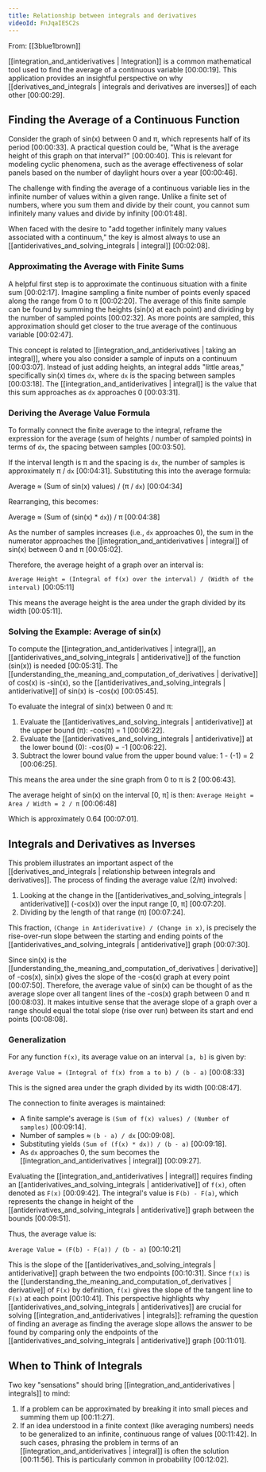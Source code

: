 ```yaml
---
title: Relationship between integrals and derivatives
videoId: FnJqaIESC2s
---
```


From: [[3blue1brown]] <br/> 

[[integration_and_antiderivatives | Integration]] is a common mathematical tool used to find the average of a continuous variable <a class="yt-timestamp" data-t="00:00:19">[00:00:19]</a>. This application provides an insightful perspective on why [[derivatives_and_integrals | integrals and derivatives are inverses]] of each other <a class="yt-timestamp" data-t="00:00:29">[00:00:29]</a>.

## Finding the Average of a Continuous Function

Consider the graph of sin(x) between 0 and π, which represents half of its period <a class="yt-timestamp" data-t="00:00:33">[00:00:33]</a>. A practical question could be, "What is the average height of this graph on that interval?" <a class="yt-timestamp" data-t="00:00:40">[00:00:40]</a>. This is relevant for modeling cyclic phenomena, such as the average effectiveness of solar panels based on the number of daylight hours over a year <a class="yt-timestamp" data-t="00:00:46">[00:00:46]</a>.

The challenge with finding the average of a continuous variable lies in the infinite number of values within a given range. Unlike a finite set of numbers, where you sum them and divide by their count, you cannot sum infinitely many values and divide by infinity <a class="yt-timestamp" data-t="00:01:48">[00:01:48]</a>.

When faced with the desire to "add together infinitely many values associated with a continuum," the key is almost always to use an [[antiderivatives_and_solving_integrals | integral]] <a class="yt-timestamp" data-t="00:02:08">[00:02:08]</a>.

### Approximating the Average with Finite Sums

A helpful first step is to approximate the continuous situation with a finite sum <a class="yt-timestamp" data-t="00:02:17">[00:02:17]</a>. Imagine sampling a finite number of points evenly spaced along the range from 0 to π <a class="yt-timestamp" data-t="00:02:20">[00:02:20]</a>. The average of this finite sample can be found by summing the heights (sin(x) at each point) and dividing by the number of sampled points <a class="yt-timestamp" data-t="00:02:32">[00:02:32]</a>. As more points are sampled, this approximation should get closer to the true average of the continuous variable <a class="yt-timestamp" data-t="00:02:47">[00:02:47]</a>.

This concept is related to [[integration_and_antiderivatives | taking an integral]], where you also consider a sample of inputs on a continuum <a class="yt-timestamp" data-t="00:03:07">[00:03:07]</a>. Instead of just adding heights, an integral adds "little areas," specifically sin(x) times `dx`, where `dx` is the spacing between samples <a class="yt-timestamp" data-t="00:03:18">[00:03:18]</a>. The [[integration_and_antiderivatives | integral]] is the value that this sum approaches as `dx` approaches 0 <a class="yt-timestamp" data-t="00:03:31">[00:03:31]</a>.

### Deriving the Average Value Formula

To formally connect the finite average to the integral, reframe the expression for the average (sum of heights / number of sampled points) in terms of `dx`, the spacing between samples <a class="yt-timestamp" data-t="00:03:50">[00:03:50]</a>.

If the interval length is π and the spacing is `dx`, the number of samples is approximately π / `dx` <a class="yt-timestamp" data-t="00:04:31">[00:04:31]</a>. Substituting this into the average formula:

Average ≈ (Sum of sin(x) values) / (π / `dx`) <a class="yt-timestamp" data-t="00:04:34">[00:04:34]</a>

Rearranging, this becomes:

Average ≈ (Sum of (sin(x) * `dx`)) / π <a class="yt-timestamp" data-t="00:04:38">[00:04:38]</a>

As the number of samples increases (i.e., `dx` approaches 0), the sum in the numerator approaches the [[integration_and_antiderivatives | integral]] of sin(x) between 0 and π <a class="yt-timestamp" data-t="00:05:02">[00:05:02]</a>.

Therefore, the average height of a graph over an interval is:

`Average Height = (Integral of f(x) over the interval) / (Width of the interval)` <a class="yt-timestamp" data-t="00:05:11">[00:05:11]</a>

This means the average height is the area under the graph divided by its width <a class="yt-timestamp" data-t="00:05:11">[00:05:11]</a>.

### Solving the Example: Average of sin(x)

To compute the [[integration_and_antiderivatives | integral]], an [[antiderivatives_and_solving_integrals | antiderivative]] of the function (sin(x)) is needed <a class="yt-timestamp" data-t="00:05:31">[00:05:31]</a>. The [[understanding_the_meaning_and_computation_of_derivatives | derivative]] of cos(x) is -sin(x), so the [[antiderivatives_and_solving_integrals | antiderivative]] of sin(x) is -cos(x) <a class="yt-timestamp" data-t="00:05:45">[00:05:45]</a>.

To evaluate the integral of sin(x) between 0 and π:
1.  Evaluate the [[antiderivatives_and_solving_integrals | antiderivative]] at the upper bound (π): -cos(π) = 1 <a class="yt-timestamp" data-t="00:06:22">[00:06:22]</a>.
2.  Evaluate the [[antiderivatives_and_solving_integrals | antiderivative]] at the lower bound (0): -cos(0) = -1 <a class="yt-timestamp" data-t="00:06:22">[00:06:22]</a>.
3.  Subtract the lower bound value from the upper bound value: 1 - (-1) = 2 <a class="yt-timestamp" data-t="00:06:25">[00:06:25]</a>.

This means the area under the sine graph from 0 to π is 2 <a class="yt-timestamp" data-t="00:06:43">[00:06:43]</a>.

The average height of sin(x) on the interval [0, π] is then:
`Average Height = Area / Width = 2 / π` <a class="yt-timestamp" data-t="00:06:48">[00:06:48]</a>

Which is approximately 0.64 <a class="yt-timestamp" data-t="00:07:01">[00:07:01]</a>.

## Integrals and Derivatives as Inverses

This problem illustrates an important aspect of the [[derivatives_and_integrals | relationship between integrals and derivatives]]. The process of finding the average value (2/π) involved:
1.  Looking at the change in the [[antiderivatives_and_solving_integrals | antiderivative]] (-cos(x)) over the input range [0, π] <a class="yt-timestamp" data-t="00:07:20">[00:07:20]</a>.
2.  Dividing by the length of that range (π) <a class="yt-timestamp" data-t="00:07:24">[00:07:24]</a>.

This fraction, `(Change in Antiderivative) / (Change in x)`, is precisely the rise-over-run slope between the starting and ending points of the [[antiderivatives_and_solving_integrals | antiderivative]] graph <a class="yt-timestamp" data-t="00:07:30">[00:07:30]</a>.

Since sin(x) is the [[understanding_the_meaning_and_computation_of_derivatives | derivative]] of -cos(x), sin(x) gives the slope of the -cos(x) graph at every point <a class="yt-timestamp" data-t="00:07:50">[00:07:50]</a>. Therefore, the average value of sin(x) can be thought of as the average slope over all tangent lines of the -cos(x) graph between 0 and π <a class="yt-timestamp" data-t="00:08:03">[00:08:03]</a>. It makes intuitive sense that the average slope of a graph over a range should equal the total slope (rise over run) between its start and end points <a class="yt-timestamp" data-t="00:08:08">[00:08:08]</a>.

### Generalization

For any function `f(x)`, its average value on an interval `[a, b]` is given by:

`Average Value = (Integral of f(x) from a to b) / (b - a)` <a class="yt-timestamp" data-t="00:08:33">[00:08:33]</a>

This is the signed area under the graph divided by its width <a class="yt-timestamp" data-t="00:08:47">[00:08:47]</a>.

The connection to finite averages is maintained:
*   A finite sample's average is `(Sum of f(x) values) / (Number of samples)` <a class="yt-timestamp" data-t="00:09:14">[00:09:14]</a>.
*   Number of samples ≈ `(b - a) / dx` <a class="yt-timestamp" data-t="00:09:08">[00:09:08]</a>.
*   Substituting yields `(Sum of (f(x) * dx)) / (b - a)` <a class="yt-timestamp" data-t="00:09:18">[00:09:18]</a>.
*   As `dx` approaches 0, the sum becomes the [[integration_and_antiderivatives | integral]] <a class="yt-timestamp" data-t="00:09:27">[00:09:27]</a>.

Evaluating the [[integration_and_antiderivatives | integral]] requires finding an [[antiderivatives_and_solving_integrals | antiderivative]] of `f(x)`, often denoted as `F(x)` <a class="yt-timestamp" data-t="00:09:42">[00:09:42]</a>. The integral's value is `F(b) - F(a)`, which represents the change in height of the [[antiderivatives_and_solving_integrals | antiderivative]] graph between the bounds <a class="yt-timestamp" data-t="00:09:51">[00:09:51]</a>.

Thus, the average value is:

`Average Value = (F(b) - F(a)) / (b - a)` <a class="yt-timestamp" data-t="00:10:21">[00:10:21]</a>

This is the slope of the [[antiderivatives_and_solving_integrals | antiderivative]] graph between the two endpoints <a class="yt-timestamp" data-t="00:10:31">[00:10:31]</a>. Since `f(x)` is the [[understanding_the_meaning_and_computation_of_derivatives | derivative]] of `F(x)` by definition, `f(x)` gives the slope of the tangent line to `F(x)` at each point <a class="yt-timestamp" data-t="00:10:41">[00:10:41]</a>. This perspective highlights why [[antiderivatives_and_solving_integrals | antiderivatives]] are crucial for solving [[integration_and_antiderivatives | integrals]]: reframing the question of finding an average as finding the average slope allows the answer to be found by comparing only the endpoints of the [[antiderivatives_and_solving_integrals | antiderivative]] graph <a class="yt-timestamp" data-t="00:11:01">[00:11:01]</a>.

## When to Think of Integrals

Two key "sensations" should bring [[integration_and_antiderivatives | integrals]] to mind:
1.  If a problem can be approximated by breaking it into small pieces and summing them up <a class="yt-timestamp" data-t="00:11:27">[00:11:27]</a>.
2.  If an idea understood in a finite context (like averaging numbers) needs to be generalized to an infinite, continuous range of values <a class="yt-timestamp" data-t="00:11:42">[00:11:42]</a>. In such cases, phrasing the problem in terms of an [[integration_and_antiderivatives | integral]] is often the solution <a class="yt-timestamp" data-t="00:11:56">[00:11:56]</a>. This is particularly common in probability <a class="yt-timestamp" data-t="00:12:02">[00:12:02]</a>.